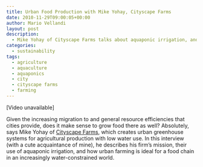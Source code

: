 ```yaml
---
title: Urban Food Production with Mike Yohay, Cityscape Farms
date: 2010-11-29T09:00:05+00:00
author: Mario Vellandi
layout: post
description:
  - Mike Yohay of Cityscape Farms talks about aquaponic irrigation, and how urban farming is ideal for a food chain in an increasingly water-constrained world
categories:
  - sustainability
tags:
  - agriculture
  - aquaculture
  - aquaponics
  - city
  - cityscape farms
  - farming
---
```

[Video unavailable]

Given the increasing migration to and general resource efficiencies that cities provide, does it make sense to grow food there as well? Absolutely, says Mike Yohay of [Cityscape Farms](http://www.cityscapefarms.com/), which creates urban greenhouse systems for agricultural production with low water use. In this interview (with a cute acquaintance of mine), he describes his firm&#8217;s mission, their use of aquaponic irrigation, and how urban farming is ideal for a food chain in an increasingly water-constrained world.
